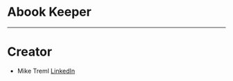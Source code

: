 # Abook Keeper
> 
<hr>


# <a name="creator"></a>Creator
* Mike Treml  <a href="https://linkedin.com/in/miketreml" rel="nofollow" alt="LinkedIn" >LinkedIn</a>

